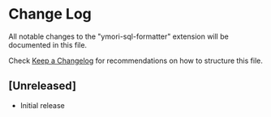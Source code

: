 # Change Log

All notable changes to the "ymori-sql-formatter" extension will be documented in this file.

Check [Keep a Changelog](http://keepachangelog.com/) for recommendations on how to structure this file.

## [Unreleased]

- Initial release